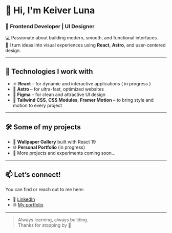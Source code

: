 # 👋 Hi, I'm Keiver Luna

### 🧠 Frontend Developer | UI Designer  
💻 Passionate about building modern, smooth, and functional interfaces.  
🎨 I turn ideas into visual experiences using **React**, **Astro**, and user-centered design.

---

## 🚀 Technologies I work with
- ⚛️ **React** – for dynamic and interactive applications ( in progress ) 
- 🌌 **Astro** – for ultra-fast, optimized websites  
- 🎨 **Figma** – for clean and attractive UI design  
- 💅 **Tailwind CSS**, **CSS Modules**, **Framer Motion** – to bring style and motion to every project

---

## 🛠️ Some of my projects
- 🎨 **Wallpaper Gallery** built with React 19  
- 🌐 **Personal Portfolio** (in progress)  
- 🧪 More projects and experiments coming soon...

---

## 📫 Let’s connect!
You can find or reach out to me here:
- 💼 [LinkedIn](https://www.linkedin.com/in/keiver-santiago-luna-armenta-101716339/)  
- 🌐 [My portfolio](https://keiver-dev.github.io/Portafolio/)

---

> Always learning, always building.  
Thanks for stopping by 🙌
